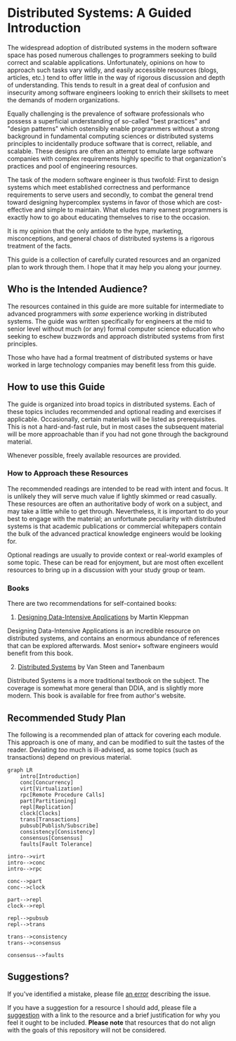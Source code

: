 # Distributed Systems: A Guided Introduction

The widespread adoption of distributed systems in the modern software space has
posed numerous challenges to programmers seeking to build correct and scalable
applications. Unfortunately, opinions on how to approach such tasks vary wildly,
and easily accessible resources (blogs, articles, etc.) tend to offer little in
the way of rigorous discussion and depth of understanding. This tends to result
in a great deal of confusion and insecurity among software engineers looking to
enrich their skillsets to meet the demands of modern organizations.

Equally challenging is the prevalence of software professionals who possess a
superficial understanding of so-called "best practices" and "design patterns"
which ostensibly enable programmers without a strong background in fundamental
computing sciences or distributed systems principles to incidentally produce
software that is correct, reliable, and scalable. These designs are often an
attempt to emulate large software companies with complex requirements highly
specific to that organization's practices and pool of engineering resources.

The task of the modern software engineer is thus twofold: First to design systems
which meet established correctness and performance requirements to serve users
and secondly, to combat the general trend toward designing hypercomplex systems
in favor of those which are cost-effective and simple to maintain. What eludes
many earnest programmers is exactly how to go about educating themselves to rise
to the occasion.

It is my opinion that the only antidote to the hype, marketing, misconceptions,
and general chaos of distributed systems is a rigorous treatment of the facts.

This guide is a collection of carefully curated resources and an organized plan
to work through them. I hope that it may help you along your journey.

## Who is the Intended Audience?

The resources contained in this guide are more suitable for intermediate to
advanced programmers with _some_ experience working in distributed systems. The
guide was written specifically for engineers at the mid to senior level without
much (or any) formal computer science education who seeking to eschew buzzwords
and approach distributed systems from first principles.

Those who have had a formal treatment of distributed systems or have worked in
large technology companies may benefit less from this guide.

## How to use this Guide

The guide is organized into broad topics in distributed systems. Each of these
topics includes recommended and optional reading and exercises if applicable.
Occasionally, certain materials will be listed as prerequisites. This is not a
hard-and-fast rule, but in most cases the subsequent material will be more
approachable than if you had not gone through the background material.

Whenever possible, freely available resources are provided.

### How to Approach these Resources

The recommended readings are intended to be read with intent and focus. It is
unlikely they will serve much value if lightly skimmed or read casually. These
resources are often an authoritative body of work on a subject, and may take a
little while to get through. Nevertheless, it is important to do your best to
engage with the material; an unfortunate peculiarity with distributed systems
is that academic publications or commercial whitepapers contain the bulk of the
advanced practical knowledge engineers would be looking for.

Optional readings are usually to provide context or real-world examples of some
topic. These can be read for enjoyment, but are most often excellent resources
to bring up in a discussion with your study group or team.

### Books

There are two recommendations for self-contained books:

1. [Designing Data-Intensive Applications](https://dataintensive.net/) by Martin Kleppman

Designing Data-Intensive Applications is an incredible resource on distributed
systems, and contains an enormous abundance of references that can be explored
afterwards. Most senior+ software engineers would benefit from this book.

2. [Distributed Systems](https://www.distributed-systems.net/index.php/books/ds4/) by Van Steen and Tanenbaum

Distributed Systems is a more traditional textbook on the subject. The coverage
is somewhat more general than DDIA, and is slightly more modern. This book is
available for free from author's website.

## Recommended Study Plan

The following is a recommended plan of attack for covering each module. This
approach is one of many, and can be modified to suit the tastes of the reader.
Deviating _too_ much is ill-advised, as some topics (such as transactions)
depend on previous material.

```mermaid
graph LR
    intro[Introduction]
    conc[Concurrency]
    virt[Virtualization]
    rpc[Remote Procedure Calls]
    part[Partitioning]
    repl[Replication]
    clock[Clocks]
    trans[Transactions]
    pubsub[Publish/Subscribe]
    consistency[Consistency]
    consensus[Consensus]
    faults[Fault Tolerance]

intro-->virt
intro-->conc
intro-->rpc

conc-->part
conc-->clock

part-->repl
clock-->repl

repl-->pubsub
repl-->trans

trans-->consistency
trans-->consensus

consensus-->faults
```

## Suggestions?

If you've identified a mistake, please file [an error](https://github.com/BeautifulTovarisch/ds-guided-intro/issues/new?assignees=&labels=&projects=&template=error.md&title=%5BError%5D) describing the issue.

If you have a suggestion for a resource I should add, please file a [suggestion](https://github.com/BeautifulTovarisch/ds-guided-intro/issues/new?assignees=&labels=&projects=&template=suggestion.md&title=%5BSuggestion%5D)
with a link to the resource and a brief justification for why you feel it ought
to be included. **Please note** that resources that do not align with the goals
of this repository will not be considered.
